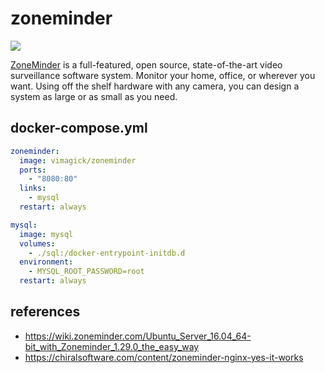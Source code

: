 zoneminder
==========

![](https://badge.imagelayers.io/vimagick/zoneminder:latest.svg)

[ZoneMinder][1] is a full-featured, open source, state-of-the-art video
surveillance software system. Monitor your home, office, or wherever you want.
Using off the shelf hardware with any camera, you can design a system as large
or as small as you need.

## docker-compose.yml

```yaml
zoneminder:
  image: vimagick/zoneminder
  ports:
    - "8080:80"
  links:
    - mysql
  restart: always

mysql:
  image: mysql
  volumes:
    - ./sql:/docker-entrypoint-initdb.d
  environment:
    - MYSQL_ROOT_PASSWORD=root
  restart: always
```

## references

- <https://wiki.zoneminder.com/Ubuntu_Server_16.04_64-bit_with_Zoneminder_1.29.0_the_easy_way>
- <https://chiralsoftware.com/content/zoneminder-nginx-yes-it-works>

[1]: https://www.zoneminder.com/
